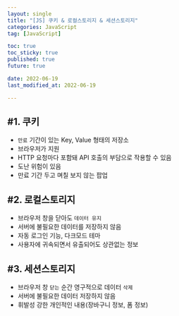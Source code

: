```yaml
---
layout: single
title: "[JS] 쿠키 & 로컬스토리지 & 세션스토리지"
categories: JavaScript
tag: [JavaScript]

toc: true
toc_sticky: true
published: true
future: true

date: 2022-06-19
last_modified_at: 2022-06-19

---
```


## #1. 쿠키  

- `만료` 기간이 있는 Key, Value 형태의 저장소
- 브라우저가 지원
- HTTP 요청마다 포함돼 API 호출의 부담으로 작용할 수 있음
- 도난 위험이 있음
- 만료 기간 두고 며칠 보지 않는 팝업  


## #2. 로컬스토리지  

- 브라우저 창을 닫아도 `데이터 유지`
- 서버에 불필요한 데이터를 저장하지 않음
- 자동 로그인 기능, 다크모드 테마
- 사용자에 귀속되면서 유출되어도 상관없는 정보  

    
## #3. 세션스토리지  

- 브라우저 창 `닫는` 순간 영구적으로 데이터 `삭제`
- 서버에 불필요한 데이터 저장하지 않음
- 휘발성 강한 개인적인 내용(장바구니 정보, 폼 정보)

